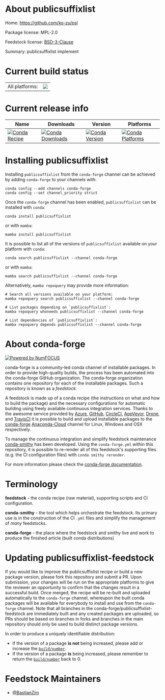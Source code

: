 About publicsuffixlist
======================

Home: https://github.com/ko-zu/psl

Package license: MPL-2.0

Feedstock license: [BSD-3-Clause](https://github.com/conda-forge/publicsuffixlist-feedstock/blob/main/LICENSE.txt)

Summary: publicsuffixlist implement

Current build status
====================


<table><tr><td>All platforms:</td>
    <td>
      <a href="https://dev.azure.com/conda-forge/feedstock-builds/_build/latest?definitionId=18634&branchName=main">
        <img src="https://dev.azure.com/conda-forge/feedstock-builds/_apis/build/status/publicsuffixlist-feedstock?branchName=main">
      </a>
    </td>
  </tr>
</table>

Current release info
====================

| Name | Downloads | Version | Platforms |
| --- | --- | --- | --- |
| [![Conda Recipe](https://img.shields.io/badge/recipe-publicsuffixlist-green.svg)](https://anaconda.org/conda-forge/publicsuffixlist) | [![Conda Downloads](https://img.shields.io/conda/dn/conda-forge/publicsuffixlist.svg)](https://anaconda.org/conda-forge/publicsuffixlist) | [![Conda Version](https://img.shields.io/conda/vn/conda-forge/publicsuffixlist.svg)](https://anaconda.org/conda-forge/publicsuffixlist) | [![Conda Platforms](https://img.shields.io/conda/pn/conda-forge/publicsuffixlist.svg)](https://anaconda.org/conda-forge/publicsuffixlist) |

Installing publicsuffixlist
===========================

Installing `publicsuffixlist` from the `conda-forge` channel can be achieved by adding `conda-forge` to your channels with:

```
conda config --add channels conda-forge
conda config --set channel_priority strict
```

Once the `conda-forge` channel has been enabled, `publicsuffixlist` can be installed with `conda`:

```
conda install publicsuffixlist
```

or with `mamba`:

```
mamba install publicsuffixlist
```

It is possible to list all of the versions of `publicsuffixlist` available on your platform with `conda`:

```
conda search publicsuffixlist --channel conda-forge
```

or with `mamba`:

```
mamba search publicsuffixlist --channel conda-forge
```

Alternatively, `mamba repoquery` may provide more information:

```
# Search all versions available on your platform:
mamba repoquery search publicsuffixlist --channel conda-forge

# List packages depending on `publicsuffixlist`:
mamba repoquery whoneeds publicsuffixlist --channel conda-forge

# List dependencies of `publicsuffixlist`:
mamba repoquery depends publicsuffixlist --channel conda-forge
```


About conda-forge
=================

[![Powered by
NumFOCUS](https://img.shields.io/badge/powered%20by-NumFOCUS-orange.svg?style=flat&colorA=E1523D&colorB=007D8A)](https://numfocus.org)

conda-forge is a community-led conda channel of installable packages.
In order to provide high-quality builds, the process has been automated into the
conda-forge GitHub organization. The conda-forge organization contains one repository
for each of the installable packages. Such a repository is known as a *feedstock*.

A feedstock is made up of a conda recipe (the instructions on what and how to build
the package) and the necessary configurations for automatic building using freely
available continuous integration services. Thanks to the awesome service provided by
[Azure](https://azure.microsoft.com/en-us/services/devops/), [GitHub](https://github.com/),
[CircleCI](https://circleci.com/), [AppVeyor](https://www.appveyor.com/),
[Drone](https://cloud.drone.io/welcome), and [TravisCI](https://travis-ci.com/)
it is possible to build and upload installable packages to the
[conda-forge](https://anaconda.org/conda-forge) [Anaconda-Cloud](https://anaconda.org/)
channel for Linux, Windows and OSX respectively.

To manage the continuous integration and simplify feedstock maintenance
[conda-smithy](https://github.com/conda-forge/conda-smithy) has been developed.
Using the ``conda-forge.yml`` within this repository, it is possible to re-render all of
this feedstock's supporting files (e.g. the CI configuration files) with ``conda smithy rerender``.

For more information please check the [conda-forge documentation](https://conda-forge.org/docs/).

Terminology
===========

**feedstock** - the conda recipe (raw material), supporting scripts and CI configuration.

**conda-smithy** - the tool which helps orchestrate the feedstock.
                   Its primary use is in the construction of the CI ``.yml`` files
                   and simplify the management of *many* feedstocks.

**conda-forge** - the place where the feedstock and smithy live and work to
                  produce the finished article (built conda distributions)


Updating publicsuffixlist-feedstock
===================================

If you would like to improve the publicsuffixlist recipe or build a new
package version, please fork this repository and submit a PR. Upon submission,
your changes will be run on the appropriate platforms to give the reviewer an
opportunity to confirm that the changes result in a successful build. Once
merged, the recipe will be re-built and uploaded automatically to the
`conda-forge` channel, whereupon the built conda packages will be available for
everybody to install and use from the `conda-forge` channel.
Note that all branches in the conda-forge/publicsuffixlist-feedstock are
immediately built and any created packages are uploaded, so PRs should be based
on branches in forks and branches in the main repository should only be used to
build distinct package versions.

In order to produce a uniquely identifiable distribution:
 * If the version of a package **is not** being increased, please add or increase
   the [``build/number``](https://docs.conda.io/projects/conda-build/en/latest/resources/define-metadata.html#build-number-and-string).
 * If the version of a package **is** being increased, please remember to return
   the [``build/number``](https://docs.conda.io/projects/conda-build/en/latest/resources/define-metadata.html#build-number-and-string)
   back to 0.

Feedstock Maintainers
=====================

* [@BastianZim](https://github.com/BastianZim/)

